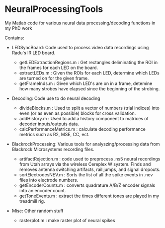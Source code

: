 # NeuralProcessingTools
My Matlab code for various neural data processing/decoding functions in my PhD work

Contains:

* LEDSyncBoard: Code used to process video data recordings using Radu's IR LED board.
  * getLEDExtractionRegions.m : Get rectangles deliminating the ROI in the frames for each LED on the board.
  * extractLEDs.m : Given the ROIs for each LED, determine which LEDs are turned on for the given frame.
  * getFrameInds.m : Given which LED's are on in a frame, detemine how many strobes have elapsed since the beginning of the strobing.
  
* Decoding: Code use to do neural decoding
  * divideBlocks.m : Used to split a vector of numbers (trial indices) into even (or as even as possible) blocks for cross validation.
  * addHistory.m : Used to add a history component to matrices of decoder inputs/outputs data.
  * calcPerformanceMetrics.m : calculate decoding performance metrics such as R2, MSE, CC, ect.
  
* BlackrockProcessing: Various tools for analyszing/processing data from Blackrock Microsystems recording files.
  * artifactRejection.m : code used to preprocess .ns5 neural recordings from Utah arrays via the wireless Cereplex W system. Finds and removes antenna switching artifacts, rail jumps, and signal dropouts.
  * sortElectrodesNEV.m : Sorts the list of all the spike events in .nev files into electrode numbers.
  * getEncoderCounts.m : converts quadrature A/B/Z encoder signals into an encoder count.
  * getToneEvents.m : extract the times different tones are played in my treadmill rig.
  
* Misc: Other random stuff
  * rasterplot.m : make raster plot of neural spikes

